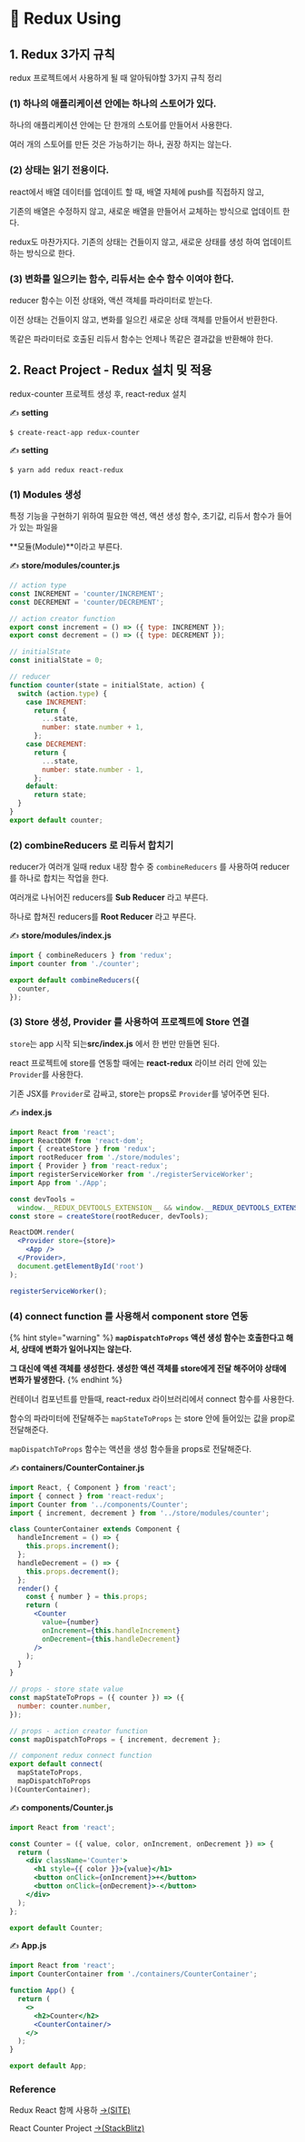 # 📄 Redux Using

## 1. Redux 3가지 규칙

redux 프로젝트에서 사용하게 될 때 알아둬야할 3가지 규칙 정리

### \(1\) 하나의 애플리케이션 안에는 하나의 스토어가 있다.

하나의 애플리케이션 안에는 단 한개의 스토어를 만들어서 사용한다.

여러 개의 스토어를 만든 것은 가능하기는 하나, 권장 하지는 않는다.

### \(2\) 상태는 읽기 전용이다.

react에서 배열 데이터를 업데이트 할 때, 배열 자체에 push를 직접하지 않고,

기존의 배열은 수정하지 않고, 새로운 배열을 만들어서 교체하는 방식으로 업데이트 한다.

redux도 마찬가지다. 기존의 상태는 건들이지 않고, 새로운 상태를 생성 하여 업데이트 하는 방식으로 한다.

### \(3\) 변화를 일으키는 함수, 리듀서는 순수 함수 이여야 한다.

reducer 함수는 이전 상태와, 액션 객체를 파라미터로 받는다.

이전 상태는 건들이지 않고, 변화를 일으킨 새로운 상태 객체를 만들어서 반환한다.

똑같은 파라미터로 호출된 리듀서 함수는 언제나 똑같은 결과값을 반환해야 한다.

## 2. React Project - Redux 설치 밎 적용

redux-counter 프로젝트 생성 후, react-redux 설치 

✍ **setting** 

```text
$ create-react-app redux-counter
```

✍ **setting**

```text
$ yarn add redux react-redux
```

### \(1\)  Modules 생성

특정 기능을 구현하기 위하여 필요한 액션, 액션 생성 함수, 초기값, 리듀서 함수가 들어가 있는 파일을

**모듈\(Module\)**이라고 부른다.

✍ **store/modules/counter.js**

```jsx
// action type
const INCREMENT = 'counter/INCREMENT';
const DECREMENT = 'counter/DECREMENT';

// action creator function
export const increment = () => ({ type: INCREMENT });
export const decrement = () => ({ type: DECREMENT });

// initialState 
const initialState = 0;

// reducer
function counter(state = initialState, action) {
  switch (action.type) {
    case INCREMENT:
      return {
        ...state,
        number: state.number + 1,
      };
    case DECREMENT:
      return {
        ...state,
        number: state.number - 1,
      };
    default:
      return state;
  }
}
export default counter;
```

### \(2\) combineReducers 로 리듀서 합치기

reducer가 여러개 일때 redux 내장 함수 중 `combineReducers`  를 사용하여 reducer를 하나로 합치는 작업을 한다. 

여러개로 나뉘어진 reducers를 **Sub Reducer** 라고 부른다.

하나로 합쳐진 reducers를 **Root Reducer** 라고 부른다.

✍ **store/modules/index.js** 

```jsx
import { combineReducers } from 'redux';
import counter from './counter';

export default combineReducers({
  counter,
});
```

### \(3\) Store 생성, Provider 를 사용하여 프로젝트에 Store 연결

`store`는 app 시작 되는**src/index.js** 에서 한 번만 만들면 된다.

react 프로젝트에 store를 연동할 때에는 **react-redux** 라이브 러리 안에 있는 `Provider`를 사용한다.

기존 JSX를 `Provider`로 감싸고, store는 props로 `Provider`를 넣어주면 된다.

✍ **index.js** 

```jsx
import React from 'react';
import ReactDOM from 'react-dom';
import { createStore } from 'redux';
import rootReducer from './store/modules';
import { Provider } from 'react-redux';
import registerServiceWorker from './registerServiceWorker';
import App from './App';

const devTools =
  window.__REDUX_DEVTOOLS_EXTENSION__ && window.__REDUX_DEVTOOLS_EXTENSION__();
const store = createStore(rootReducer, devTools);

ReactDOM.render(
  <Provider store={store}>
    <App />
  </Provider>,
  document.getElementById('root')
);

registerServiceWorker();
```

### \(4\) connect function 를 사용해서 component store 연동

{% hint style="warning" %}
**`mapDispatchToProps` 액션 생성 함수는 호출한다고 해서, 상태에 변화가 일어나지는 않는다.** 

**그 대신에 액센 객체를 생성한다. 생성한 액션 객체를 store에게 전달 해주어야 상태에 변화가 발생한다.**
{% endhint %}

컨테이너 컴포넌트를 만들때, react-redux 라이브러리에서 connect 함수를 사용한다.

함수의 파라미터에 전달해주는  `mapStateToProps` 는 store 안에 들어있는 값을 prop로 전달해준다.

 `mapDispatchToProps` 함수는 액션을 생성 함수들을 props로 전달해준다.

✍ **containers/CounterContainer.js**

```jsx
import React, { Component } from 'react';
import { connect } from 'react-redux';
import Counter from '../components/Counter';
import { increment, decrement } from '../store/modules/counter';

class CounterContainer extends Component {
  handleIncrement = () => {
    this.props.increment();
  };
  handleDecrement = () => {
    this.props.decrement();
  };
  render() {
    const { number } = this.props;
    return (
      <Counter
        value={number}
        onIncrement={this.handleIncrement}
        onDecrement={this.handleDecrement}
      />
    );
  }
}

// props - store state value
const mapStateToProps = ({ counter }) => ({
  number: counter.number,
});

// props - action creator function
const mapDispatchToProps = { increment, decrement };

// component redux connect function
export default connect(
  mapStateToProps,
  mapDispatchToProps
)(CounterContainer);
```

✍ **components/Counter.js**

```jsx
import React from 'react';

const Counter = ({ value, color, onIncrement, onDecrement }) => {
  return (
    <div className='Counter'>
      <h1 style={{ color }}>{value}</h1>
      <button onClick={onIncrement}>+</button>
      <button onClick={onDecrement}>-</button>
    </div>
  );
};

export default Counter;
```

✍ **App.js**

```jsx
import React from 'react';
import CounterContainer from './containers/CounterContainer';

function App() {
  return (
    <>
      <h2>Counter</h2>
      <CounterContainer/>
    </>
  );
}

export default App;
```

###  <a id="reference"></a>

### Reference <a id="reference"></a>

Redux React 함께 사용하 [→\(SITE\)﻿](https://velog.io/@velopert/Redux-3-%EB%A6%AC%EB%8D%95%EC%8A%A4%EB%A5%BC-%EB%A6%AC%EC%95%A1%ED%8A%B8%EC%99%80-%ED%95%A8%EA%BB%98-%EC%82%AC%EC%9A%A9%ED%95%98%EA%B8%B0-nvjltahf5e)

React Counter Project [→\(StackBlitz\)﻿](https://stackblitz.com/edit/react-conuter)

